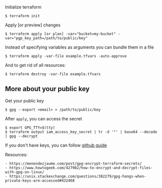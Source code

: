 

Initialize terraform
```
$ terraform init
```

Apply [or preview] changes
```
$ terraform apply [or plan] -var="bucket=my-bucket" -var="pgp_key_path=/path/to/public/key"
```

Instead of specifying variables as arguments you can bundle them in a file
```
$ terraform apply -var-file example.tfvars -auto-approve
```

And to get rid of all resources:
```
$ terraform destroy -var-file example.tfvars
```



## More about your public key

Get your public key
```
$ gpg --export <email> > /path/to/public/key
```

After `apply`, you can access the secret
```
$ export GPG_TTY=$(tty)
$ terraform output iam_access_key_secret | tr -d '"' | base64 --decode | gpg --decrypt
```


If you don't have keys, you can follow [github guide](https://docs.github.com/en/free-pro-team@latest/github/authenticating-to-github/generating-a-new-gpg-key)


Resources:

    - https://menendezjaume.com/post/gpg-encrypt-terraform-secrets/
    - https://www.howtogeek.com/427982/how-to-encrypt-and-decrypt-files-with-gpg-on-linux/
    - https://unix.stackexchange.com/questions/382279/gpg-hangs-when-private-keys-are-accessed#432468
